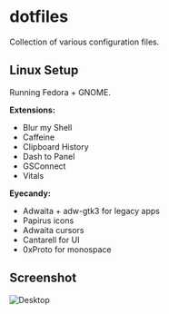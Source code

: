 # dotfiles

Collection of various configuration files.

## Linux Setup
Running Fedora + GNOME.

**Extensions:**

* Blur my Shell
* Caffeine
* Clipboard History
* Dash to Panel
* GSConnect
* Vitals

**Eyecandy:**

* Adwaita + adw-gtk3 for legacy apps
* Papirus icons
* Adwaita cursors
* Cantarell for UI
* 0xProto for monospace

## Screenshot
![Desktop](https://raw.githubusercontent.com/varcharfoobar/dotfiles/master/linux.png)

<!---
this change was made in github spaces :)
-->